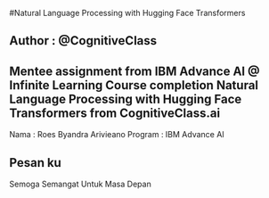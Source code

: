 #Natural Language Processing with Hugging Face Transformers
## Author : @CognitiveClass


Mentee assignment from IBM Advance AI @ Infinite Learning 
Course completion Natural Language Processing with Hugging Face Transformers from CognitiveClass.ai
---

Nama : Roes Byandra Arivieano
Program : IBM Advance AI
## Pesan ku 
Semoga Semangat Untuk Masa Depan 
